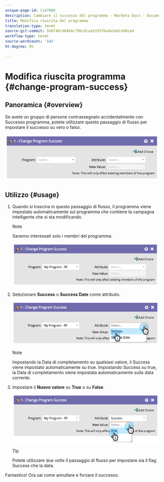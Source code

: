 ```yaml
---
unique-page-id: 1147009
description: Cambiare il successo del programma - Marketo Docs - Documentazione del prodotto
title: Modifica riuscita del programma
translation-type: tm+mt
source-git-commit: 5b9f48c98464c79bcdca2e335f6a4a2edce98ce4
workflow-type: tm+mt
source-wordcount: '141'
ht-degree: 0%

---
```



# Modifica riuscita programma {#change-program-success}

## Panoramica {#overview}

Se avete un gruppo di persone contrassegnato accidentalmente con Successo programma, potete utilizzare questo passaggio di flusso per impostare il successo su vero o falso.

![](assets/image2014-9-22-14-3a45-3a8.png)

## Utilizzo {#usage}

1. Quando si trascina in questo passaggio di flusso, il programma viene impostato automaticamente sul programma che contiene la campagna intelligente che si sta modificando.

   >[!NOTE]
   >
   >Saranno interessati solo i membri del programma.

   ![](assets/image2014-9-22-14-3a45-3a35.png)

1. Selezionare **Success** o **Success Date** come attributo.

   ![](assets/image2014-9-22-14-3a45-3a39.png)

   >[!NOTE]
   >
   >Impostando la Data di completamento su qualsiasi valore, il Success viene impostato automaticamente su true. Impostando Success su true, la Data di completamento viene impostata automaticamente sulla data corrente.

1. Impostare il **Nuovo valore** su **True** o su **False**.

   ![](assets/image2014-9-22-14-3a45-3a55.png)

   >[!TIP]
   >
   >Potete utilizzare due volte il passaggio di flusso per impostare sia il flag Success che la data.

Fantastico! Ora sai come annullare e forzare il successo.
